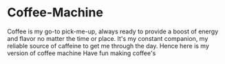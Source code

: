 # Coffee-Machine
Coffee is my go-to pick-me-up, always ready to provide a boost of energy and flavor no matter the time or place. It's my constant companion, my reliable source of caffeine to get me through the day.
Hence here is my version of coffee machine
Have fun making coffee's
